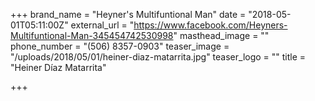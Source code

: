 +++
brand_name = "Heyner's Multifuntional Man"
date = "2018-05-01T05:11:00Z"
external_url = "https://www.facebook.com/Heyners-Multifuntional-Man-345454742530998"
masthead_image = ""
phone_number = "(506) 8357-0903"
teaser_image = "/uploads/2018/05/01/heiner-diaz-matarrita.jpg"
teaser_logo = ""
title = "Heiner Díaz Matarrita"

+++
